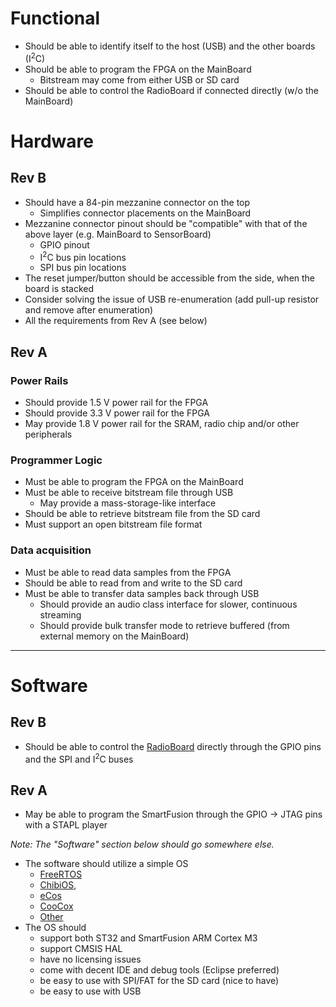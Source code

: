 # Functional #

  * Should be able to identify itself to the host (USB) and the other boards (I<sup>2</sup>C)
  * Should be able to program the FPGA on the MainBoard
    * Bitstream may come from either USB or SD card
  * Should be able to control the RadioBoard if connected directly (w/o the MainBoard)

# Hardware #

## Rev B ##

  * Should have a 84-pin mezzanine connector on the top
    * Simplifies connector placements on the MainBoard
  * Mezzanine connector pinout should be "compatible" with that of the above layer (e.g. MainBoard to SensorBoard)
    * GPIO pinout
    * I<sup>2</sup>C bus pin locations
    * SPI bus pin locations
  * The reset jumper/button should be accessible from the side, when the board is stacked
  * Consider solving the issue of USB re-enumeration (add pull-up resistor and remove after enumeration)
  * All the requirements from Rev A (see below)

## Rev A ##

### Power Rails ###

  * Should provide 1.5 V power rail for the FPGA
  * Should provide 3.3 V power rail for the FPGA
  * May provide 1.8 V power rail for the SRAM, radio chip and/or other peripherals


### Programmer Logic ###

  * Must be able to program the FPGA on the MainBoard
  * Must be able to receive bitstream file through USB
    * May provide a mass-storage-like interface
  * Should be able to retrieve bitstream file from the SD card
  * Must support an open bitstream file format


### Data acquisition ###

  * Must be able to read data samples from the FPGA
  * Should be able to read from and write to the SD card
  * Must be able to transfer data samples back through USB
    * Should provide an audio class interface for slower, continuous streaming
    * Should provide bulk transfer mode to retrieve buffered (from external memory on the MainBoard)


---


# Software #

## Rev B ##

  * Should be able to control the [RadioBoard](http://code.google.com/p/marmote/wiki/RadioBoardRequirement) directly through the GPIO pins and the SPI and I<sup>2</sup>C buses

## Rev A ##

  * May be able to program the SmartFusion through the GPIO -> JTAG pins with a STAPL player

_Note: The "Software" section below should go somewhere else._

  * The software should utilize a simple OS
    * [FreeRTOS](http://www.freertos.org/index.html?http://interactive.freertos.org/entries/126315-stm32-with-gcc-and-eclipse)
    * [ChibiOS](http://www.chibios.org/dokuwiki/doku.php?id=start),
    * [eCos](http://ecos.sourceware.org/)
    * [CooCox](http://www.coocox.org/)
    * [Other](https://sites.google.com/site/stm32discovery/stm32-resources-and-links/open-source-real-time-operating-systems-for-the-stm32-and-cortex-m3-mpus)
  * The OS should
    * support both ST32 and SmartFusion ARM Cortex M3
    * support CMSIS HAL
    * have no licensing issues
    * come with decent IDE and debug tools (Eclipse preferred)
    * be easy to use with SPI/FAT for the SD card (nice to have)
    * be easy to use with USB